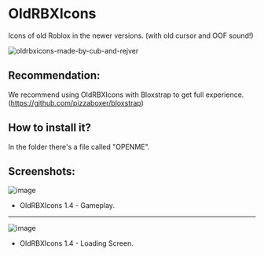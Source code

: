 # OldRBXIcons
Icons of old Roblox in the newer versions. (with old cursor and OOF sound!)

![oldrbxicons-made-by-cub-and-rejver](https://user-images.githubusercontent.com/83903792/154422801-adfa5a8a-312c-4c34-b36f-4fb65ac7ed2c.svg)

## **Recommendation:**
We recommend using OldRBXIcons with Bloxstrap to get full experience. (https://github.com/pizzaboxer/bloxstrap)

## **How to install it?**

In the folder there's a file called "OPENME".

## **Screenshots:**

![image](https://user-images.githubusercontent.com/83903792/183037141-5399c6b2-8574-44c0-aedd-1751ba99a086.png)
 - OldRBXIcons 1.4 - Gameplay.
-------------------------------------------------------------

![image](https://user-images.githubusercontent.com/83903792/183036750-d0bca375-7c81-4ed2-b1de-b191a94648d8.png)
 - OldRBXIcons 1.4 - Loading Screen.
